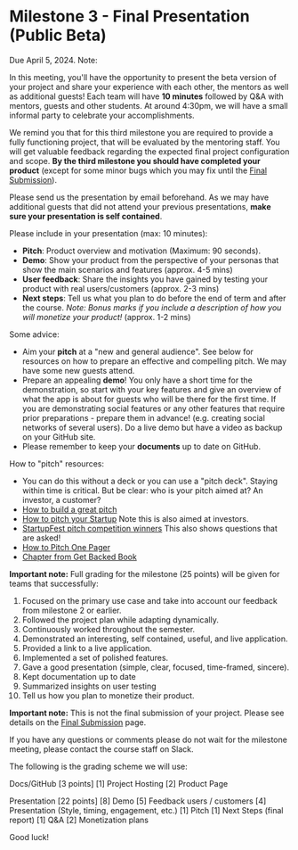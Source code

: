 # Milestone 3 - Final Presentation (Public Beta)

Due April 5, 2024. Note:  
  
In this meeting, you'll have the opportunity to present the beta version of your project and share your experience with each other, the mentors as well as additional guests! Each team will have **10 minutes** followed by Q&A with mentors, guests and other students.  At around 4:30pm, we will have a small informal party to celebrate your accomplishments. 

We remind you that for this third milestone you are required to provide a fully functioning project, that will be evaluated by the mentoring staff. You will get valuable feedback regarding the expected final project configuration and scope.  **By the third milestone you should have completed your product** (except for some minor bugs which you may fix until the [Final Submission](/final%20submission.md)). 

Please send us the presentation by email beforehand. As we may have additional guests that did not attend your previous presentations, **make sure your presentation is self contained**.  

Please include in your presentation (max: 10 minutes):

- **Pitch**:  Product overview and motivation (Maximum: 90 seconds).
- **Demo**: Show your product from the perspective of your personas that show the main scenarios and features (approx. 4-5 mins)
- **User feedback**: Share the insights you have gained by testing your product with real users/customers (approx. 2-3 mins)
- **Next steps**: Tell us what you plan to do before the end of term and after the course. *Note: Bonus marks if you include a description of how you will monetize your product!* (approx. 1-2 mins)

Some advice:

- Aim your **pitch** at a "new and general audience".  See below for resources on how to prepare an effective and compelling  pitch.  We may have some new guests attend. 
- Prepare an appealing **demo**! You only have a short time for the demonstration, so start with your key features and give an overview of what the app is about for guests who will be there for the first time.  If you are demonstrating social features or any other features that require prior preparations - prepare them in advance! (e.g. creating social networks of several users).  Do a live demo but have a video as backup on your GitHub site. 
- Please remember to keep your **documents** up to date on GitHub. 

How to "pitch" resources: 
-  You can do this without a deck or you can use a "pitch deck". Staying within time is critical. But be clear: who is your pitch aimed at? An investor, a customer? 
-  [How to build a great pitch](https://learn.marsdd.com/article/how-to-build-a-great-pitch/) 
- [How to pitch your Startup](https://www.youtube.com/watch?v=17XZGUX_9iM) Note this is also aimed at investors. 
- [StartupFest pitch competition winners](https://www.youtube.com/watch?v=X1M2LcL5Oo4) This also shows questions that are asked! 
- [How to Pitch One Pager](https://github.com/margaretstorey/startup2022/blob/main/How%20to%20Pitch%20-%201%20page%20summary%20reading1.pdf)
- [Chapter from Get Backed Book](https://github.com/margaretstorey/startup2022/blob/main/Get%20Backed%20-%20Pitch%20Deck.pdf)

**Important note:** Full grading for the milestone (25 points) will be given for teams that successfully:

1. Focused on the primary use case and take into account our feedback from milestone 2 or earlier.
2. Followed the project plan while adapting dynamically.
3. Continuously worked throughout the semester.
4. Demonstrated an interesting, self contained, useful, and live application.
5. Provided a link to a live application.
6. Implemented a set of polished features.
7. Gave a good presentation (simple, clear, focused, time-framed, sincere).
8. Kept documentation up to date
9. Summarized insights on user testing 
10. Tell us how you plan to monetize their product. 

**Important note:** This is not the final submission of your project. Please see details on the [Final Submission](/final%20submission.md) page.

If you have any questions or comments please do not wait for the milestone meeting, please contact the course staff on Slack.

The following is the grading scheme we will use: 

Docs/GitHub [3 points]
[1] Project Hosting
[2] Product Page

Presentation [22 points]
[8] Demo
[5] Feedback users / customers
[4] Presentation (Style, timing, engagement, etc.)
[1] Pitch
[1] Next Steps (final report)
[1] Q&A 
[2] Monetization plans 

Good luck!  

